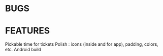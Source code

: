 # BUGS

# FEATURES

Pickable time for tickets
Polish : icons (inside and for app), padding, colors, etc.
Android build

